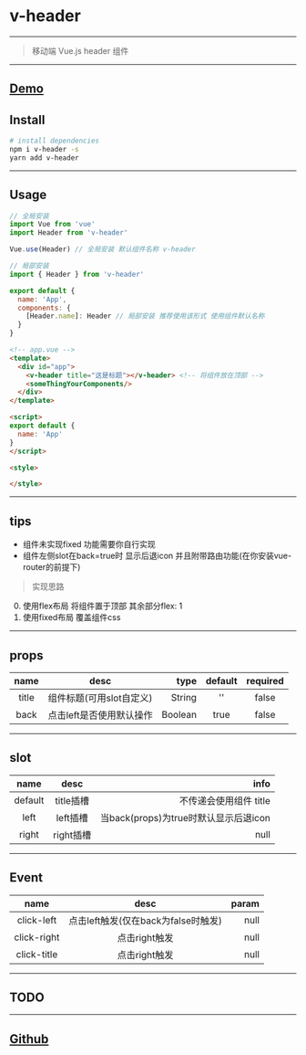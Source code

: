 # v-header
***
> 移动端 Vue.js header 组件

***
## [Demo](https://alexlees.github.io)


## Install

``` bash
# install dependencies
npm i v-header -s
yarn add v-header
```
***
## Usage
```javascript
// 全局安装
import Vue from 'vue'
import Header from 'v-header'

Vue.use(Header) // 全局安装 默认组件名称 v-header

// 局部安装
import { Header } from 'v-header'

export default {
  name: 'App',
  components: {
    [Header.name]: Header // 局部安装 推荐使用该形式 使用组件默认名称
  }
}
```

```html
<!-- app.vue -->
<template>
  <div id="app">
    <v-header title="这是标题"></v-header> <!-- 将组件放在顶部 -->
    <someThingYourComponents/>
  </div>
</template>

<script>
export default {
  name: 'App'
}
</script>

<style>

</style>

```
***
## tips

* 组件未实现fixed 功能需要你自行实现
* 组件左侧slot在back=true时 显示后退icon 并且附带路由功能(在你安装vue-router的前提下)

> 实现思路

0. 使用flex布局 将组件置于顶部 其余部分flex: 1
2. 使用fixed布局 覆盖组件css

***

## props
| name | desc | type | default | required |
| :--: | :--: | ---: | :-----: | :------: |
| title | 组件标题(可用slot自定义) | String | '' | false |
| back | 点击left是否使用默认操作 | Boolean | true | false |

***

## slot
| name | desc | info |
| :--: | :--: | ---: |
| default | title插槽 | 不传递会使用组件 title |
| left | left插槽 | 当back(props)为true时默认显示后退icon |
| right | right插槽 | null |

***

## Event
| name | desc | param |
| :--: | :--: | ---: |
| click-left | 点击left触发(仅在back为false时触发) | null |
| click-right | 点击right触发 | null |
| click-title | 点击right触发 | null |
***

## TODO

***

## [Github](https://github.com/alexlees)
